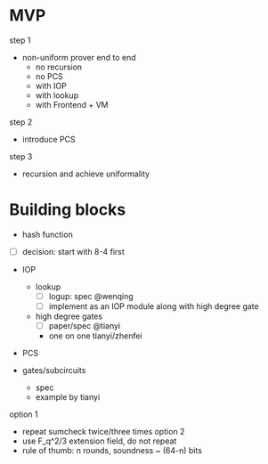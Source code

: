 # MVP
step 1
- non-uniform prover end to end
  - no recursion
  - no PCS
  - with IOP
  - with lookup
  - with Frontend + VM

step 2
- introduce PCS

step 3
- recursion and achieve uniformality

# Building blocks
- hash function
<!---  - [ ] merkle tree hash: 2-1 or 3-1 with padding
  - [ ] transcript: 3-1
  - [ ] (optional) breakdown: 16-1
  - [ ] plonky2 12-4 --->
  - [ ] decision: start with 8-4 first

- IOP
  - lookup
    - [ ] logup: spec @wenqing
    - [ ] implement as an IOP module along with high degree gate
  - high degree gates
    - [ ] paper/spec @tianyi
    - one on one tianyi/zhenfei

- PCS

- gates/subcircuits
  - spec
  - example by tianyi


option 1
- repeat sumcheck twice/three times
option 2
- use F_q^2/3 extension field, do not repeat
- rule of thumb: n rounds, soundness ~ (64-n) bits
